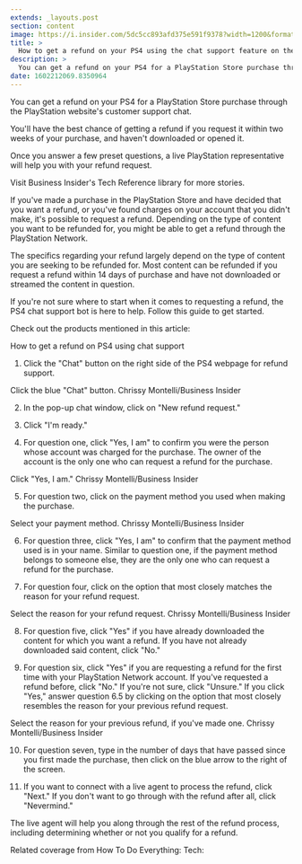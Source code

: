 ```yaml
--- 
extends: _layouts.post 
section: content 
image: https://i.insider.com/5dc5cc893afd375e591f9378?width=1200&format=jpeg 
title: > 
  How to get a refund on your PS4 using the chat support feature on the PlayStation website 
description: > 
  You can get a refund on your PS4 for a PlayStation Store purchase through the PlayStation website's customer support chat.Once you answer a few preset questions, a live PlayStation representative will help you with your refund request.For question six, click "Yes" if you are requesting a refund for the first time with your PlayStation Network account.If you click "Yes," answer question 6.5 by clicking on the option that most closely resembles the reason for your previous refund request.If you want to connect with a live agent to process the refund, click "Next." 
date: 1602212069.8350964 
--- 
```

You can get a refund on your PS4 for a PlayStation Store purchase through the PlayStation website's customer support chat.

You'll have the best chance of getting a refund if you request it within two weeks of your purchase, and haven't downloaded or opened it.

Once you answer a few preset questions, a live PlayStation representative will help you with your refund request.

Visit Business Insider's Tech Reference library for more stories.

If you've made a purchase in the PlayStation Store and have decided that you want a refund, or you've found charges on your account that you didn't make, it's possible to request a refund. Depending on the type of content you want to be refunded for, you might be able to get a refund through the PlayStation Network.

The specifics regarding your refund largely depend on the type of content you are seeking to be refunded for. Most content can be refunded if you request a refund within 14 days of purchase and have not downloaded or streamed the content in question.

If you're not sure where to start when it comes to requesting a refund, the PS4 chat support bot is here to help. Follow this guide to get started.

Check out the products mentioned in this article:

How to get a refund on PS4 using chat support

1. Click the "Chat" button on the right side of the PS4 webpage for refund support.

Click the blue "Chat" button. Chrissy Montelli/Business Insider

2. In the pop-up chat window, click on "New refund request."

3. Click "I'm ready."

4. For question one, click "Yes, I am" to confirm you were the person whose account was charged for the purchase. The owner of the account is the only one who can request a refund for the purchase.

Click "Yes, I am." Chrissy Montelli/Business Insider

5. For question two, click on the payment method you used when making the purchase.

Select your payment method. Chrissy Montelli/Business Insider

6. For question three, click "Yes, I am" to confirm that the payment method used is in your name. Similar to question one, if the payment method belongs to someone else, they are the only one who can request a refund for the purchase.

7. For question four, click on the option that most closely matches the reason for your refund request.

Select the reason for your refund request. Chrissy Montelli/Business Insider

8. For question five, click "Yes" if you have already downloaded the content for which you want a refund. If you have not already downloaded said content, click "No."

9. For question six, click "Yes" if you are requesting a refund for the first time with your PlayStation Network account. If you've requested a refund before, click "No." If you're not sure, click "Unsure." If you click "Yes," answer question 6.5 by clicking on the option that most closely resembles the reason for your previous refund request.

Select the reason for your previous refund, if you've made one. Chrissy Montelli/Business Insider

10. For question seven, type in the number of days that have passed since you first made the purchase, then click on the blue arrow to the right of the screen.

11. If you want to connect with a live agent to process the refund, click "Next." If you don't want to go through with the refund after all, click "Nevermind."

The live agent will help you along through the rest of the refund process, including determining whether or not you qualify for a refund.

Related coverage from How To Do Everything: Tech: